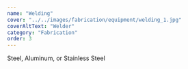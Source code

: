 ```yaml
---
name: "Welding"
cover: "../../images/fabrication/equipment/welding_1.jpg"
coverAltText: "Welder"
category: "Fabrication"
order: 3
---
```


Steel, Aluminum, or Stainless Steel